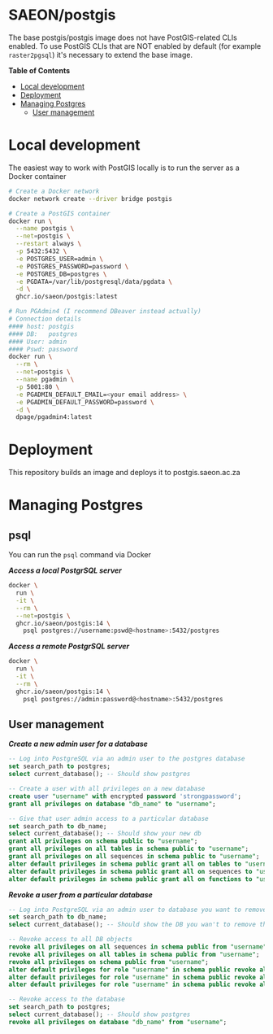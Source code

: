 # SAEON/postgis
The base postgis/postgis image does not have PostGIS-related CLIs enabled. To use PostGIS CLIs that are NOT enabled by default (for example `raster2pgsql`) it's necessary to extend the base image.

<!-- START doctoc generated TOC please keep comment here to allow auto update -->
<!-- DON'T EDIT THIS SECTION, INSTEAD RE-RUN doctoc TO UPDATE -->
**Table of Contents** 

- [Local development](#local-development)
- [Deployment](#deployment)
- [Managing Postgres](#managing-postgres)
  - [User management](#user-management)

<!-- END doctoc generated TOC please keep comment here to allow auto update -->

# Local development
The easiest way to work with PostGIS locally is to run the server as a Docker container

```sh
# Create a Docker network
docker network create --driver bridge postgis

# Create a PostGIS container
docker run \
  --name postgis \
  --net=postgis \
  --restart always \
  -p 5432:5432 \
  -e POSTGRES_USER=admin \
  -e POSTGRES_PASSWORD=password \
  -e POSTGRES_DB=postgres \
  -e PGDATA=/var/lib/postgresql/data/pgdata \
  -d \
  ghcr.io/saeon/postgis:latest

# Run PGAdmin4 (I recommend DBeaver instead actually)
# Connection details
#### host: postgis
#### DB:   postgres
#### User: admin
#### Pswd: password 
docker run \
  --rm \
  --net=postgis \
  --name pgadmin \
  -p 5001:80 \
  -e PGADMIN_DEFAULT_EMAIL=<your email address> \
  -e PGADMIN_DEFAULT_PASSWORD=password \
  -d \
  dpage/pgadmin4:latest
```

# Deployment
This repository builds an image and deploys it to postgis.saeon.ac.za

# Managing Postgres

## psql
You can run the `psql` command via Docker

**_Access a local PostgrSQL server_**
```sh
docker \
  run \
  -it \
  --rm \
  --net=postgis \
  ghcr.io/saeon/postgis:14 \
    psql postgres://username:pswd@<hostname>:5432/postgres
```

**_Access a remote PostgrSQL server_**
```sh
docker \
  run \
  -it \
  --rm \
  ghcr.io/saeon/postgis:14 \
    psql postgres://admin:password@<hostname>:5432/postgres
```

## User management
***Create a new admin user for a database***
```sql
-- Log into PostgreSQL via an admin user to the postgres database
set search_path to postgres;
select current_database(); -- Should show postgres

-- Create a user with all privileges on a new database
create user "username" with encrypted password 'strongpassword';
grant all privileges on database "db_name" to "username";

-- Give that user admin access to a particular database
set search_path to db_name;
select current_database(); -- Should show your new db
grant all privileges on schema public to "username";
grant all privileges on all tables in schema public to "username";
grant all privileges on all sequences in schema public to "username";
alter default privileges in schema public grant all on tables to "username";
alter default privileges in schema public grant all on sequences to "username";
alter default privileges in schema public grant all on functions to "username";
```

***Revoke a user from a particular database***
```sql
-- Log into PostgreSQL via an admin user to database you want to remove the user from
set search_path to db_name;
select current_database(); -- Should show the DB you wan't to remove the user from

-- Revoke access to all DB objects
revoke all privileges on all sequences in schema public from "username";
revoke all privileges on all tables in schema public from "username";
revoke all privileges on schema public from "username";
alter default privileges for role "username" in schema public revoke all on tables from "username";
alter default privileges for role "username" in schema public revoke all on sequences from "username";
alter default privileges for role "username" in schema public revoke all on functions from "username";

-- Revoke access to the database
set search_path to postgres;
select current_database(); -- Should show postgres
revoke all privileges on database "db_name" from "username";
```
